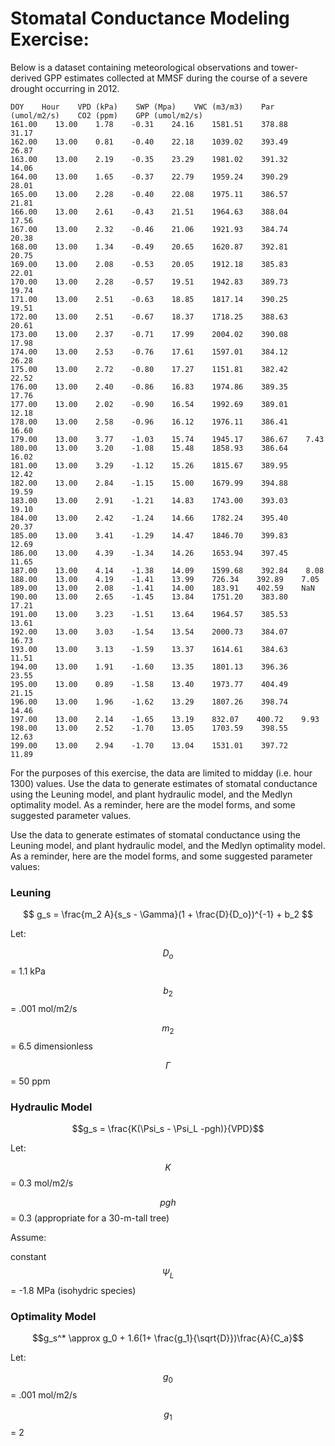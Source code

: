 # Stomatal Conductance Modeling Exercise:

Below is a dataset containing meteorological observations and tower-derived GPP estimates collected at MMSF during the course of a severe drought occurring in 2012.

```
DOY    Hour    VPD (kPa)    SWP (Mpa)    VWC (m3/m3)    Par (umol/m2/s)    CO2 (ppm)    GPP (umol/m2/s)    
161.00    13.00    1.78    -0.31    24.16    1581.51    378.88    31.17    
162.00    13.00    0.81    -0.40    22.18    1039.02    393.49    26.87    
163.00    13.00    2.19    -0.35    23.29    1981.02    391.32    14.06    
164.00    13.00    1.65    -0.37    22.79    1959.24    390.29    28.01    
165.00    13.00    2.28    -0.40    22.08    1975.11    386.57    21.81    
166.00    13.00    2.61    -0.43    21.51    1964.63    388.04    17.56    
167.00    13.00    2.32    -0.46    21.06    1921.93    384.74    20.38    
168.00    13.00    1.34    -0.49    20.65    1620.87    392.81    20.75    
169.00    13.00    2.08    -0.53    20.05    1912.18    385.83    22.01    
170.00    13.00    2.28    -0.57    19.51    1942.83    389.73    19.74    
171.00    13.00    2.51    -0.63    18.85    1817.14    390.25    19.51    
172.00    13.00    2.51    -0.67    18.37    1718.25    388.63    20.61    
173.00    13.00    2.37    -0.71    17.99    2004.02    390.08    17.98    
174.00    13.00    2.53    -0.76    17.61    1597.01    384.12    26.28    
175.00    13.00    2.72    -0.80    17.27    1151.81    382.42    22.52    
176.00    13.00    2.40    -0.86    16.83    1974.86    389.35    17.76    
177.00    13.00    2.02    -0.90    16.54    1992.69    389.01    12.18    
178.00    13.00    2.58    -0.96    16.12    1976.11    386.41    16.60    
179.00    13.00    3.77    -1.03    15.74    1945.17    386.67    7.43    
180.00    13.00    3.20    -1.08    15.48    1858.93    386.64    16.02    
181.00    13.00    3.29    -1.12    15.26    1815.67    389.95    12.42    
182.00    13.00    2.84    -1.15    15.00    1679.99    394.88    19.59    
183.00    13.00    2.91    -1.21    14.83    1743.00    393.03    19.10    
184.00    13.00    2.42    -1.24    14.66    1782.24    395.40    20.37    
185.00    13.00    3.41    -1.29    14.47    1846.70    399.83    12.69    
186.00    13.00    4.39    -1.34    14.26    1653.94    397.45    11.65    
187.00    13.00    4.14    -1.38    14.09    1599.68    392.84    8.08    
188.00    13.00    4.19    -1.41    13.99    726.34    392.89    7.05    
189.00    13.00    2.08    -1.41    14.00    183.91    402.59    NaN    
190.00    13.00    2.65    -1.45    13.84    1751.20    383.80    17.21    
191.00    13.00    3.23    -1.51    13.64    1964.57    385.53    13.61    
192.00    13.00    3.03    -1.54    13.54    2000.73    384.07    16.73    
193.00    13.00    3.13    -1.59    13.37    1614.61    384.63    11.51    
194.00    13.00    1.91    -1.60    13.35    1801.13    396.36    23.55    
195.00    13.00    0.89    -1.58    13.40    1973.77    404.49    21.15    
196.00    13.00    1.96    -1.62    13.29    1807.26    398.74    14.46    
197.00    13.00    2.14    -1.65    13.19    832.07    400.72    9.93    
198.00    13.00    2.52    -1.70    13.05    1703.59    398.55    12.63    
199.00    13.00    2.94    -1.70    13.04    1531.01    397.72    11.89
```

For the purposes of this exercise, the data are limited to midday \(i.e. hour 1300\) values. Use the data to generate estimates of stomatal conductance using the Leuning model, and plant hydraulic model, and the Medlyn optimality model.  As a reminder, here are the model forms, and some suggested parameter values.

Use the data to generate estimates of stomatal conductance using the Leuning model, and plant hydraulic model, and the Medlyn optimality model.  As a reminder, here are the model forms, and some suggested parameter values:

### Leuning

$$ g_s = \frac{m_2 A}{s_s - \Gamma}(1 + \frac{D}{D_o})^{-1} + b_2 $$

Let:  

$$D_o$$ = 1.1 kPa 
 
$$b_2$$ = .001 mol/m2/s 
 
$$m_2$$ = 6.5 dimensionless  

$$\Gamma$$ = 50 ppm

### Hydraulic Model

$$g_s = \frac{K(\Psi_s - \Psi_L -pgh)}{VPD}$$

Let:  

$$K$$ = 0.3 mol/m2/s  

$$pgh$$ = 0.3 \(appropriate for a 30-m-tall tree\)  

Assume:  

constant $$\Psi_L$$ = -1.8 MPa \(isohydric species\)

### Optimality Model

$$g_s^* \approx g_0 + 1.6(1+ \frac{g_1}{\sqrt{D}})\frac{A}{C_a}$$

Let:  

$$g_0$$ = .001 mol/m2/s 
 
$$g_1$$ = 2

